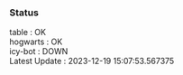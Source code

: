 ### Status


table : OK  
hogwarts : OK  
icy-bot : DOWN  
Latest Update : 2023-12-19 15:07:53.567375
